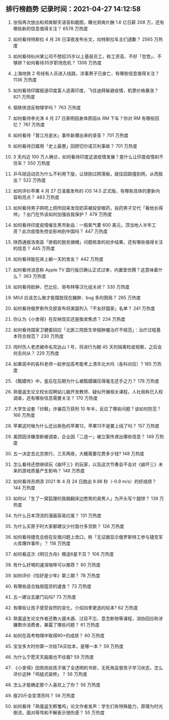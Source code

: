 
## 排行榜趋势 记录时间：2021-04-27 14:12:58
  
  1. 张恒再次放出和郑爽聊天语音和截图，曝光郑爽片酬 1.6 亿日薪 208 万，还有哪些新的信息值得关注？ 6578 万热度
    
  2. 如何看待特斯拉 4 月 26 日深夜发布长文，向特斯拉车主们道歉？ 2565 万热度
    
  3. 如何看待杭州某公司不想招35岁以上基层员工，称工资高、不好「忽悠」、不够拼？如何看待35岁职场危机？ 1306 万热度
    
  4. 上海地铁 2 号线有人员进入线路，涉事男子已身亡，有哪些信息值得关注？ 1136 万热度
    
  5. 如何看待印媒报道印度富人逃离印度，飞往迪拜躲避疫情，机票价格暴涨？ 821 万热度
    
  6. 钢铁侠违反物理学吗？ 763 万热度
    
  7. 如何看待李光洙 4 月 27 日表明因身体原因从 RM 下车？你对 RM 有哪些回忆？ 761 万热度
    
  8. 如何看待「晋江月逝水」事件新爆出来的录音？ 701 万热度
    
  9. 如何看待日媒用「史上最悪」回顾切尔诺贝利事故？ 701 万热度
    
  10. 3 天内近 100 万人确诊，如何看待印度这波疫情发展？是什么让印度疫情刹不住车？ 550 万热度
    
  11. 乒乓球运动员为什么不利用下旋，让球刚过网落板，就往回跳撞到网，从而胜出？ 522 万热度
    
  12. 如何评价苹果 4 月 27 日凌晨发布的 iOS 14.5 正式版，有哪些具体的更新内容和亮点？ 483 万热度
    
  13. 如何看待男子网吧上厕所回来发现奶茶被投安眠药，投药男子交代「看他长得帅」？出门在外该如何加强自我保护？ 479 万热度
    
  14. 如何看待印度疫情催生黑市新品：一瓶氧气要 600 美元，顶当地人半年工资？此次疫情失控会影响到中国吗？ 447 万热度
    
  15. 陕西通报洛南县「掺假的脱贫摘帽」问题核查的初步结果，还有哪些值得关注的信息？ 445 万热度
    
  16. 如何看待能在床上躺一天的舍友？ 442 万热度
    
  17. 如何看待消息称 Apple TV 国行版已确认正式过审，内置爱优腾？这意味着什么？ 363 万热度
    
  18. 如何看待脸肿、巴比伦、哥布林等汉化组关闭？ 330 万热度
    
  19. MIUI 应该怎么做才能摆脱现在臃肿、bug 多的困局？ 265 万热度
    
  20. 如何看待俄罗斯外交部宣布将美国列入「不友好国家」名单？ 241 万热度
    
  21. 你认为《小舍得》在反映现实还是贩卖焦虑？ 234 万热度
    
  22. 如何看待国家卫健委回应「北医三院医生举报肿瘤治疗不规范」：治疗过程基本符合规范？ 230 万热度
    
  23. 闯村伤人老虎被命名完达山 1 号，将进行为期 45 天的隔离检疫观察，之后会何去何从？ 229 万热度
    
  24. 如果高中的各科老师一起参加高考能考上清华北大吗（各科对应）? 185 万热度
    
  25. 《甄嬛传》中，皇后在后期为什么被甄嬛碾压得毫无还手之力？ 178 万热度
    
  26. 熟蛋返生论文校长招聘幼儿脑开发教师、疑似开展相关课程，人社局称已入校调查，还有哪些信息需要关注？ 170 万热度
    
  27. 大学生设套「炒鞋」诈骗百万获刑 10 年半，反应了哪些问题？该如何防范？ 166 万热度
    
  28. 苹果这时候为什么还出紫色的苹果12，苹果13不是要上线了吗？ 157 万热度
    
  29. 美团因涉嫌垄断被调查，企业因「二选一」被立案传递出哪些信息？ 149 万热度
    
  30. 五一决定去北京旅行，三天两夜，大概需要花费多少钱? 148 万热度
    
  31. 怎么看待还想继续玩《崩坏三》的玩家，以及这次节奏会不会对《崩坏三》未来的游戏质量产生影响？ 148 万热度
    
  32. 如何看待苏炳添 2021 年 4 月 24 日跑出 9.98 秒（-0.9 m/s）的好成绩？ 144 万热度
    
  33. 如何以「生了一窝狐狸的我踹翻床边憋笑的臭男人」为开头写个甜饼？ 139 万热度
    
  34. 为什么日本顶流的漫画容易烂尾？ 131 万热度
    
  35. 为什么买房子时大家都建议少付首付多贷款？ 126 万热度
    
  36. 如何看待捷克总统在反俄问题上改口，称「无证据显示俄罗斯特工参与捷克军火库爆炸事件」？ 118 万热度
    
  37. 如何看这次《明日方舟》赠送6星干员？ 106 万热度
    
  38. 有什么好喝的速溶咖啡可以推荐？ 80 万热度
    
  39. 如何评价《恰好是少年》第三期？ 78 万热度
    
  40. 有哪些适合独居囤货的速食？ 73 万热度
    
  41. 五一建议去厦门玩吗? 73 万热度
    
  42. 有哪些让孩子感受自然的变化，介绍四季更迭的绘本? 62 万热度
    
  43. 熟蛋返生论文作者还教火遁木遁、过目不忘、意念断物等课程，消协回应称涉嫌欺诈消费者，暴露了哪些问题？ 61 万热度
    
  44. 如何在高考物理中取得90+的成绩？ 60 万热度
    
  45. 宝宝多大时你第一次给TA买绘本，是哪一本？ 59 万热度
    
  46. 为什么宁愿天天画眉也不纹眉? 59 万热度
    
  47. 《小舍得》田雨岚给孩子做了全透明的书房，无死角监督孩子学习状态，怎么评价这种「鸡娃式装修」？ 56 万热度
    
  48. 怎么才能确定那个人喜欢上了你？ 56 万热度
    
  49. 瘦20斤会变漂亮吗？ 56 万热度
    
  50. 如何看待「熟蛋返生孵雏鸡」论文作者发声：学生们有特殊能力，原理为时光倒流，面对辱骂和不解表示很伤感？ 55 万热度
    